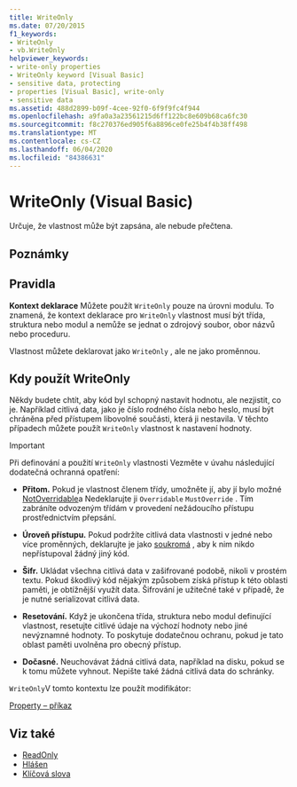 ```yaml
---
title: WriteOnly
ms.date: 07/20/2015
f1_keywords:
- WriteOnly
- vb.WriteOnly
helpviewer_keywords:
- write-only properties
- WriteOnly keyword [Visual Basic]
- sensitive data, protecting
- properties [Visual Basic], write-only
- sensitive data
ms.assetid: 488d2899-b09f-4cee-92f0-6f9f9fc4f944
ms.openlocfilehash: a9fa0a3a23561215d6ff122bc8e609b68ca6fc30
ms.sourcegitcommit: f8c270376ed905f6a8896ce0fe25b4f4b38ff498
ms.translationtype: MT
ms.contentlocale: cs-CZ
ms.lasthandoff: 06/04/2020
ms.locfileid: "84386631"
---
```

# <a name="writeonly-visual-basic"></a>WriteOnly (Visual Basic)
Určuje, že vlastnost může být zapsána, ale nebude přečtena.  
  
## <a name="remarks"></a>Poznámky  
  
## <a name="rules"></a>Pravidla  
 **Kontext deklarace** Můžete použít `WriteOnly` pouze na úrovni modulu. To znamená, že kontext deklarace pro `WriteOnly` vlastnost musí být třída, struktura nebo modul a nemůže se jednat o zdrojový soubor, obor názvů nebo proceduru.  
  
 Vlastnost můžete deklarovat jako `WriteOnly` , ale ne jako proměnnou.  
  
## <a name="when-to-use-writeonly"></a>Kdy použít WriteOnly  
 Někdy budete chtít, aby kód byl schopný nastavit hodnotu, ale nezjistit, co je. Například citlivá data, jako je číslo rodného čísla nebo heslo, musí být chráněna před přístupem libovolné součásti, která ji nestavila. V těchto případech můžete použít `WriteOnly` vlastnost k nastavení hodnoty.  
  
> [!IMPORTANT]
> Při definování a použití `WriteOnly` vlastnosti Vezměte v úvahu následující dodatečná ochranná opatření:  
  
- **Přitom.** Pokud je vlastnost členem třídy, umožněte jí, aby jí bylo možné [NotOverridable](notoverridable.md)a Nedeklarujte ji `Overridable` `MustOverride` . Tím zabráníte odvozeným třídám v provedení nežádoucího přístupu prostřednictvím přepsání.  
  
- **Úroveň přístupu.** Pokud podržíte citlivá data vlastnosti v jedné nebo více proměnných, deklarujte je jako [soukromá](private.md) , aby k nim nikdo nepřístupoval žádný jiný kód.  
  
- **Šifr.** Ukládat všechna citlivá data v zašifrované podobě, nikoli v prostém textu. Pokud škodlivý kód nějakým způsobem získá přístup k této oblasti paměti, je obtížnější využít data. Šifrování je užitečné také v případě, že je nutné serializovat citlivá data.  
  
- **Resetování.** Když je ukončena třída, struktura nebo modul definující vlastnost, resetujte citlivé údaje na výchozí hodnoty nebo jiné nevýznamné hodnoty. To poskytuje dodatečnou ochranu, pokud je tato oblast paměti uvolněna pro obecný přístup.  
  
- **Dočasné.** Neuchovávat žádná citlivá data, například na disku, pokud se k tomu můžete vyhnout. Nepište také žádná citlivá data do schránky.  
  
 `WriteOnly`V tomto kontextu lze použít modifikátor:  
  
 [Property – příkaz](../statements/property-statement.md)  
  
## <a name="see-also"></a>Viz také

- [ReadOnly](readonly.md)
- [Hlášen](private.md)
- [Klíčová slova](../keywords/index.md)
